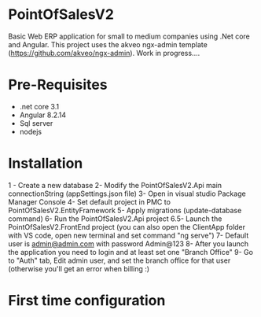 # PointOfSalesV2
Basic Web ERP application for small to medium companies using .Net core and Angular. This project uses the akveo ngx-admin template (https://github.com/akveo/ngx-admin). Work in progress....

# Pre-Requisites
- .net core 3.1
- Angular 8.2.14
- Sql server
- nodejs 

# Installation
1 - Create a new database
2- Modify the PointOfSalesV2.Api main connectionString (appSettings.json file)
3- Open in visual studio Package Manager Console
4- Set default project in PMC to PointOfSalesV2.EntityFramework
5- Apply migrations (update-database command)
6- Run the PointOfSalesV2.Api project
6.5- Launch the PointOfSalesV2.FrontEnd project (you can also open the ClientApp folder with VS code, open new terminal and set command "ng serve")
7- Default user is admin@admin.com with password Admin@123
8- After you launch the application you need to login and at least set one "Branch Office"
9- Go to "Auth" tab, Edit admin user, and set the branch office for that user (otherwise you'll get an error when billing :)

# First time configuration


